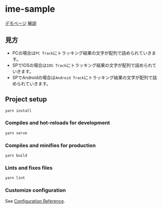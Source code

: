 # ime-sample

[デモページ](https://takerutakeru.github.io/IME-demo/)
[解説](https://www.takeru-note.site/blog/ime-input-event-sepc/)

## 見方
- PCの場合は`PC Track`にトラッキング結果の文字が配列で詰められていきます。
- SPでIOSの場合は`IOS Track`にトラッキング結果の文字が配列で詰められていきます。
- SPでAndroidの場合は`Android Track`にトラッキング結果の文字が配列で詰められていきます。

## Project setup
```
yarn install
```

### Compiles and hot-reloads for development
```
yarn serve
```

### Compiles and minifies for production
```
yarn build
```

### Lints and fixes files
```
yarn lint
```

### Customize configuration
See [Configuration Reference](https://cli.vuejs.org/config/).
